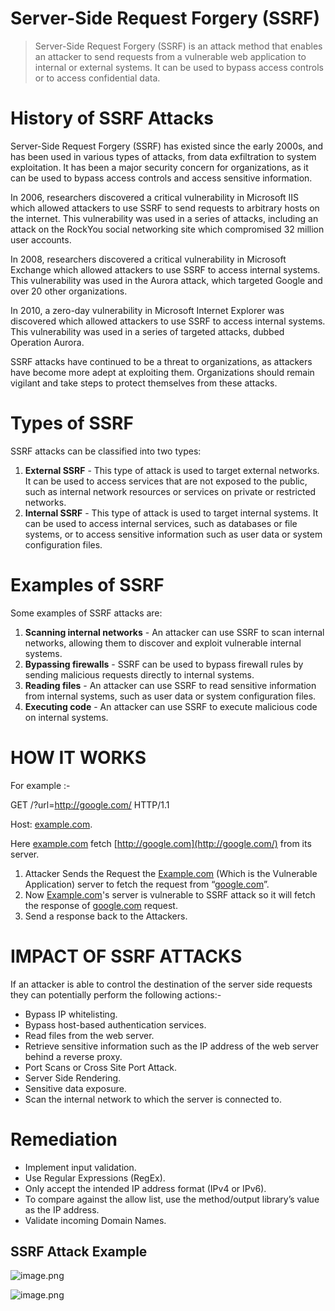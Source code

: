 # **Server-Side Request Forgery (SSRF)**

> Server-Side Request Forgery (SSRF) is an attack method that enables an attacker to send requests from a vulnerable web application to internal or external systems. It can be used to bypass access controls or to access confidential data.
> 

# **History of SSRF Attacks**

Server-Side Request Forgery (SSRF) has existed since the early 2000s, and has been used in various types of attacks, from data exfiltration to system exploitation. It has been a major security concern for organizations, as it can be used to bypass access controls and access sensitive information.

In 2006, researchers discovered a critical vulnerability in Microsoft IIS which allowed attackers to use SSRF to send requests to arbitrary hosts on the internet. This vulnerability was used in a series of attacks, including an attack on the RockYou social networking site which compromised 32 million user accounts.

In 2008, researchers discovered a critical vulnerability in Microsoft Exchange which allowed attackers to use SSRF to access internal systems. This vulnerability was used in the Aurora attack, which targeted Google and over 20 other organizations.

In 2010, a zero-day vulnerability in Microsoft Internet Explorer was discovered which allowed attackers to use SSRF to access internal systems. This vulnerability was used in a series of targeted attacks, dubbed Operation Aurora.

SSRF attacks have continued to be a threat to organizations, as attackers have become more adept at exploiting them. Organizations should remain vigilant and take steps to protect themselves from these attacks.

# **Types of SSRF**

SSRF attacks can be classified into two types:

1. **External SSRF** - This type of attack is used to target external networks. It can be used to access services that are not exposed to the public, such as internal network resources or services on private or restricted networks.
2. **Internal SSRF** - This type of attack is used to target internal systems. It can be used to access internal services, such as databases or file systems, or to access sensitive information such as user data or system configuration files.

# **Examples of SSRF**

Some examples of SSRF attacks are:

1. **Scanning internal networks** - An attacker can use SSRF to scan internal networks, allowing them to discover and exploit vulnerable internal systems.
2. **Bypassing firewalls** - SSRF can be used to bypass firewall rules by sending malicious requests directly to internal systems.
3. **Reading files** - An attacker can use SSRF to read sensitive information from internal systems, such as user data or system configuration files.
4. **Executing code** - An attacker can use SSRF to execute malicious code on internal systems.

# **HOW IT WORKS**

For example :-

GET /?url=http://google.com/ HTTP/1.1

Host: [example.com](http://example.com/).

Here [example.com](http://example.com/) fetch [http://google.com](http://google.com/) from its server.

1. Attacker Sends the Request the [Example.com](http://example.com/) (Which is the Vulnerable Application) server to fetch the request from “[google.com](http://google.com/)”.
2. Now [Example.com](http://example.com/)'s server is vulnerable to SSRF attack so it will fetch the response of [google.com](http://google.com/) request.
3. Send a response back to the Attackers.

# **IMPACT OF SSRF ATTACKS**

If an attacker is able to control the destination of the server side requests they can potentially perform the following actions:-

- Bypass IP whitelisting.
- Bypass host-based authentication services.
- Read files from the web server.
- Retrieve sensitive information such as the IP address of the web server behind a reverse proxy.
- Port Scans or Cross Site Port Attack.
- Server Side Rendering.
- Sensitive data exposure.
- Scan the internal network to which the server is connected to.

# **Remediation**

- Implement input validation.
- Use Regular Expressions (RegEx).
- Only accept the intended IP address format (IPv4 or IPv6).
- To compare against the allow list, use the method/output library’s value as the IP address.
- Validate incoming Domain Names.

## SSRF Attack Example

![image.png](image.png)

![image.png](image%201.png)
